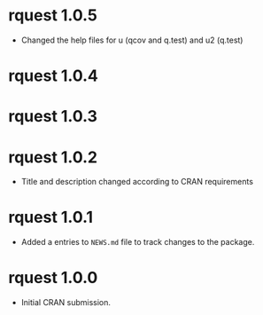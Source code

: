 # rquest 1.0.5

* Changed the help files for u (qcov and q.test) and u2 (q.test)

# rquest 1.0.4

# rquest 1.0.3

# rquest 1.0.2

* Title and description changed according to CRAN requirements

# rquest 1.0.1

* Added a entries to `NEWS.md` file to track changes to the package.

# rquest 1.0.0

* Initial CRAN submission.

